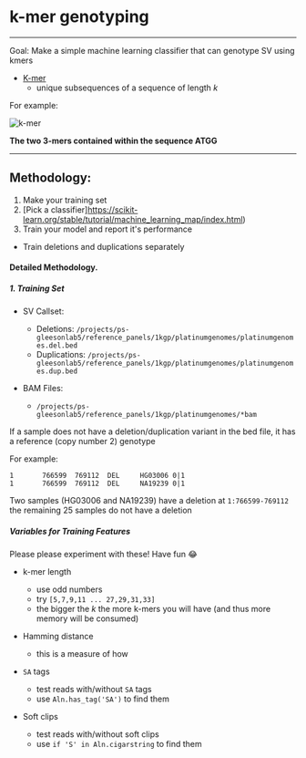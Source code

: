 # k-mer genotyping
----------------------

Goal: Make a simple machine learning classifier that can genotype SV using kmers

* [K-mer](http://compbiolwiki.plos.org/wiki/K-mer)
  * unique subsequences of a sequence of length *k*

For example:

![k-mer](http://compbiolwiki.plos.org/w/images/thumb/a/a1/K_mers.svg/406px-K_mers.svg.png)

**The two 3-mers contained within the sequence ATGG**

------------

## Methodology:

1. Make your training set
2. [Pick a classifier]https://scikit-learn.org/stable/tutorial/machine_learning_map/index.html)
3. Train your model and report it's performance
  * Train deletions and duplications separately 

#### Detailed Methodology.

##### 1. Training Set

* SV Callset:
  * Deletions: `/projects/ps-gleesonlab5/reference_panels/1kgp/platinumgenomes/platinumgenomes.del.bed`
  * Duplications: `/projects/ps-gleesonlab5/reference_panels/1kgp/platinumgenomes/platinumgenomes.dup.bed`

* BAM Files:
  * `/projects/ps-gleesonlab5/reference_panels/1kgp/platinumgenomes/*bam`

If a sample does not have a deletion/duplication variant in the bed file, it has a reference (copy number 2) genotype

For example:

```
1       766599  769112  DEL     HG03006 0|1
1       766599  769112  DEL     NA19239 0|1
```

Two samples (HG03006 and NA19239) have a deletion at `1:766599-769112` the remaining 25 samples do not have a deletion

##### Variables for Training Features

Please please experiment with these! Have fun :joy:

* k-mer length
  * use odd numbers
  * try `[5,7,9,11 ... 27,29,31,33]`
  * the bigger the *k* the more k-mers you will have (and thus more memory will be consumed)

* Hamming distance
  * this is a measure of how 

* `SA` tags
  * test reads with/without `SA` tags
  * use `Aln.has_tag('SA')` to find them

* Soft clips
  * test reads with/without soft clips
  * use `if 'S' in Aln.cigarstring` to find them


